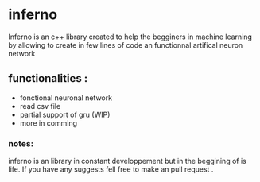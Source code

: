 # inferno
Inferno is an c++ library created to help the begginers in machine learning by allowing to create in few lines of code an functionnal
artifical neuron network 

## **functionalities :**

* fonctional neuronal network
* read csv file 
* partial support of gru (WIP)
* more in comming 

### notes:
inferno is an library in constant developpement but in the beggining of is life.
If you have any suggests fell free to make an pull request .
